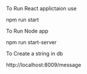 To Run React applictaion use

npm run start

To Run Node app 

npm run start-server

To Create a string in db

http://localhost:8009/message
